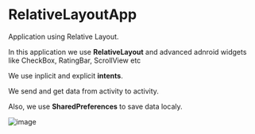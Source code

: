 # RelativeLayoutApp
Application using Relative Layout.

In this application we use **RelativeLayout** and advanced adnroid widgets like CheckBox, RatingBar, ScrollView etc

We use inplicit and explicit **intents**.

We send and get data from activity to activity.

Also, we use **SharedPreferences** to save data localy.



![image](https://github.com/pmoschos/RelativeLayoutApp/assets/133533759/e499e381-424e-439d-a269-7a782d570c00)
